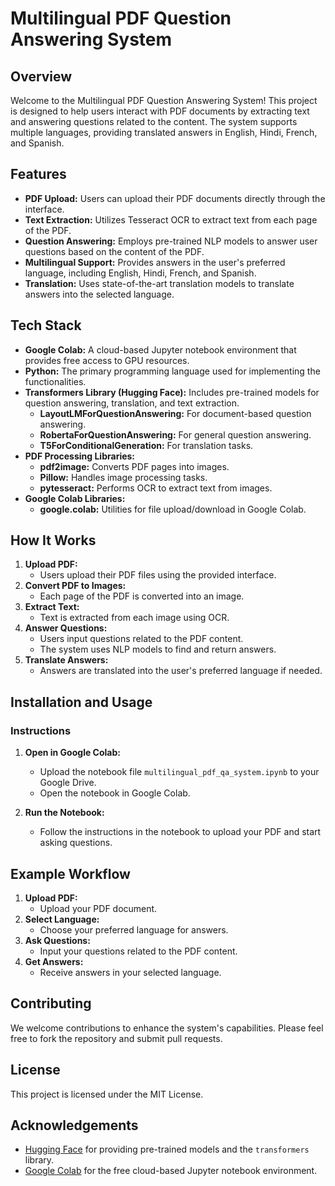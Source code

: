  # Multilingual PDF Question Answering System 

## Overview

Welcome to the Multilingual PDF Question Answering System! This project is designed to help users interact with PDF documents by extracting text and answering questions related to the content. The system supports multiple languages, providing translated answers in English, Hindi, French, and Spanish.

## Features

- **PDF Upload:** Users can upload their PDF documents directly through the interface.
- **Text Extraction:** Utilizes Tesseract OCR to extract text from each page of the PDF.
- **Question Answering:** Employs pre-trained NLP models to answer user questions based on the content of the PDF.
- **Multilingual Support:** Provides answers in the user's preferred language, including English, Hindi, French, and Spanish.
- **Translation:** Uses state-of-the-art translation models to translate answers into the selected language.

## Tech Stack

- **Google Colab:** A cloud-based Jupyter notebook environment that provides free access to GPU resources.
- **Python:** The primary programming language used for implementing the functionalities.
- **Transformers Library (Hugging Face):** Includes pre-trained models for question answering, translation, and text extraction.
  - **LayoutLMForQuestionAnswering:** For document-based question answering.
  - **RobertaForQuestionAnswering:** For general question answering.
  - **T5ForConditionalGeneration:** For translation tasks.
- **PDF Processing Libraries:**
  - **pdf2image:** Converts PDF pages into images.
  - **Pillow:** Handles image processing tasks.
  - **pytesseract:** Performs OCR to extract text from images.
- **Google Colab Libraries:**
  - **google.colab:** Utilities for file upload/download in Google Colab.

## How It Works

1. **Upload PDF:**
   - Users upload their PDF files using the provided interface.
2. **Convert PDF to Images:**
   - Each page of the PDF is converted into an image.
3. **Extract Text:**
   - Text is extracted from each image using OCR.
4. **Answer Questions:**
   - Users input questions related to the PDF content.
   - The system uses NLP models to find and return answers.
5. **Translate Answers:**
   - Answers are translated into the user's preferred language if needed.

## Installation and Usage

### Instructions

1. **Open in Google Colab:**
   - Upload the notebook file `multilingual_pdf_qa_system.ipynb` to your Google Drive.
   - Open the notebook in Google Colab.

2. **Run the Notebook:**
   - Follow the instructions in the notebook to upload your PDF and start asking questions.

## Example Workflow

1. **Upload PDF:**
   - Upload your PDF document.
2. **Select Language:**
   - Choose your preferred language for answers.
3. **Ask Questions:**
   - Input your questions related to the PDF content.
4. **Get Answers:**
   - Receive answers in your selected language.

## Contributing

We welcome contributions to enhance the system's capabilities. Please feel free to fork the repository and submit pull requests.

## License

This project is licensed under the MIT License.

## Acknowledgements

- [Hugging Face](https://huggingface.co/) for providing pre-trained models and the `transformers` library.
- [Google Colab](https://colab.research.google.com/) for the free cloud-based Jupyter notebook environment.
